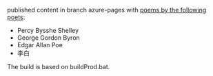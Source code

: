 published content in branch azure-pages with [poems by the following poets](https://thankful-grass-0793a2d1e.2.azurestaticapps.net/):
* Percy Bysshe Shelley
* George Gordon Byron
* Edgar Allan Poe
* 李白

The build is based on buildProd.bat.



